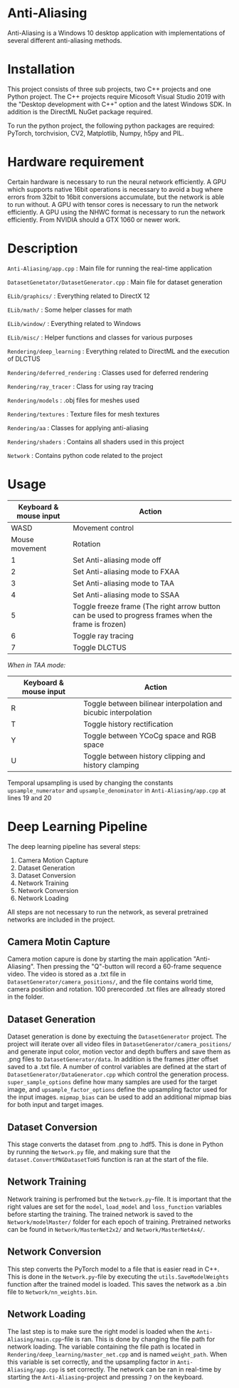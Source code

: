 # Anti-Aliasing

Anti-Aliasing is a Windows 10 desktop application with implementations of several different anti-aliasing methods.

# Installation
This project consists of three sub projects, two C++ projects and one Python project.
The C++ projects require Micosoft Visual Studio 2019 with the "Desktop development with C++" option and the latest Windows SDK.
In addition is the DirectML NuGet package required.

To run the python project, the following python packages are required: PyTorch, torchvision, CV2, Matplotlib, Numpy, h5py and PIL.

# Hardware requirement
Certain hardware is necessary to run the neural network efficiently.
A GPU which supports native 16bit operations is necessary to avoid a bug where errors from 32bit to 16bit conversions accumulate, but the network is able to run without.
A GPU with tensor cores is necessary to run the network efficiently.
A GPU using the NHWC format is necessary to run the network efficiently.
From NVIDIA should a GTX 1060 or newer work. 

# Description

`Anti-Aliasing/app.cpp`                 : Main file for running the real-time application

`DatasetGenetator/DatasetGenerator.cpp` : Main file for dataset generation

`ELib/graphics/`                        : Everything related to DirectX 12

`ELib/math/`                            : Some helper classes for math

`ELib/window/`                          : Everything related to Windows

`ELib/misc/`                            : Helper functions and classes for various purposes

`Rendering/deep_learning`               : Everything related to DirectML and the execution of DLCTUS

`Rendering/deferred_rendering`          : Classes used for deferred rendering

`Rendering/ray_tracer`                  : Class for using ray tracing

`Rendering/models`                      : .obj files for meshes used

`Rendering/textures`                    : Texture files for mesh textures

`Rendering/aa`                          : Classes for applying anti-aliasing

`Rendering/shaders`                     : Contains all shaders used in this project

`Network`                               : Contains python code related to the project


# Usage

| Keyboard & mouse input | Action |
|--- | --- |
| WASD | Movement control |
| Mouse movement | Rotation |
| 1 | Set Anti-aliasing mode off |
| 2 | Set Anti-aliasing mode to FXAA |
| 3 | Set Anti-aliasing mode to TAA |
| 4 | Set Anti-aliasing mode to SSAA |
| 5 | Toggle freeze frame (The right arrow button can be used to progress frames when the frame is frozen) |
| 6 | Toggle ray tracing |
| 7 | Toggle DLCTUS |

*When in TAA mode:*

| Keyboard & mouse input | Action |
|--- | --- |
| R | Toggle between bilinear interpolation and bicubic interpolation |
| T | Toggle history rectification |
| Y | Toggle between YCoCg space and RGB space |
| U | Toggle between history clipping and history clamping |


Temporal upsampling is used by changing the constants `upsample_numerator` and `upsample_denominator` in `Anti-Aliasing/app.cpp` at lines 19 and 20

# Deep Learning Pipeline
The deep learning pipeline has several steps:
1. Camera Motion Capture
2. Dataset Generation
3. Dataset Conversion
4. Network Training
5. Network Conversion
6. Network Loading

All steps are not necessary to run the network, as several pretrained networks are included in the project.

## Camera Motin Capture
Camera motion capure is done by starting the main application "Anti-Aliasing". Then pressing the "Q"-button will record a 60-frame sequence video.
The video is stored as a .txt file in `DatasetGenerator/camera_positions/`, and the file contains world time, camera position and rotation.
100 prerecorded .txt files are allready stored in the folder.

## Dataset Generation
Dataset generation is done by exectuing the `DatasetGenerator` project. The project will iterate over all video files in `DatasetGenerator/camera_positions/` and generate input color, motion vector and depth buffers and save them as .png files to `DatasetGenerator/data`. In addition is the frames jitter offset saved to a .txt file.
A number of control variables are defined at the start of `DatasetGenerator/DataGenerator.cpp` which control the generation process. `super_sample_options` define how many samples are used for the target image, and `upsample_factor_options` define the upsampling factor used for the input images. `mipmap_bias` can be used to add an additional mipmap bias for both input and target images.

## Dataset Conversion
This stage converts the dataset from .png to .hdf5. This is done in Python by running the `Network.py` file, and making sure that the `dataset.ConvertPNGDatasetToH5` function is ran at the start of the file.

## Network Training
Network training is perfromed but the `Network.py`-file. It is important that the right values are set for the `model`, `load_model` and `loss_function` variables before starting the training. The trained network is saved to the `Network/modelMaster/` folder for each epoch of training.
Pretrained networks can be found in `Network/MasterNet2x2/` and `Network/MasterNet4x4/`.

## Network Conversion
This step converts the PyTorch model to a file that is easier read in C++. This is done in the `Network.py`-file by executing the `utils.SaveModelWeights` function after the trained model is loaded. This saves the network as a .bin file to `Network/nn_weights.bin`.

## Network Loading
The last step is to make sure the right model is loaded when the `Anti-Aliasing/main.cpp`-file is ran. This is done by changing the file path for network loading. The variable containing the file path is located in `Rendering/deep_learning/master_net.cpp` and is named `weight_path`.
When this variable is set correctly, and the upsampling factor in `Anti-Aliasing/app.cpp` is set correctly. The network can be ran in real-time by starting the `Anti-Aliasing`-project and pressing `7` on the keyboard.
